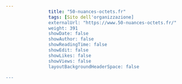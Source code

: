 ```yaml
---
                title: "50-nuances-octets.fr"
                tags: [Sito dell'organizzazione]
                externalUrl: "https://www.50-nuances-octets.fr/"
                weight: 391
                showDate: false
                showAuthor: false
                showReadingTime: false
                showEdit: false
                showLikes: false
                showViews: false
                layoutBackgroundHeaderSpace: false
                
---
```


